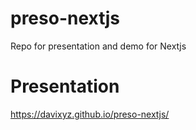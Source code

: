 # preso-nextjs
Repo for presentation and demo for Nextjs

# Presentation
https://davixyz.github.io/preso-nextjs/